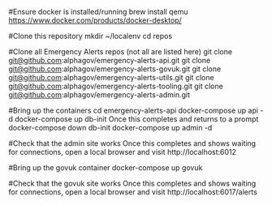 #Ensure docker is installed/running
    brew install qemu
    https://www.docker.com/products/docker-desktop/

#Clone this repository
    mkdir ~/localenv
    cd repos

#Clone all Emergency Alerts repos (not all are listed here)
    git clone git@github.com:alphagov/emergency-alerts-api.git
    git clone git@github.com:alphagov/emergency-alerts-govuk.git
    git clone git@github.com:alphagov/emergency-alerts-utils.git
    git clone git@github.com:alphagov/emergency-alerts-tooling.git
    git clone git@github.com:alphagov/emergency-alerts-admin.git
    
#Bring up the containers
    cd emergency-alerts-api
    docker-compose up api -d
    docker-compose up db-init
Once this completes and returns to a prompt
    docker-compose down db-init
    docker-compose up admin -d

#Check that the admin site works
Once this completes and shows waiting for connections, open a local browser and visit http://localhost:6012

#Bring up the govuk container
    docker-compose up govuk

#Check that the govuk site works
Once this completes and shows waiting for connections, open a local browser and visit http://localhost:6017/alerts
